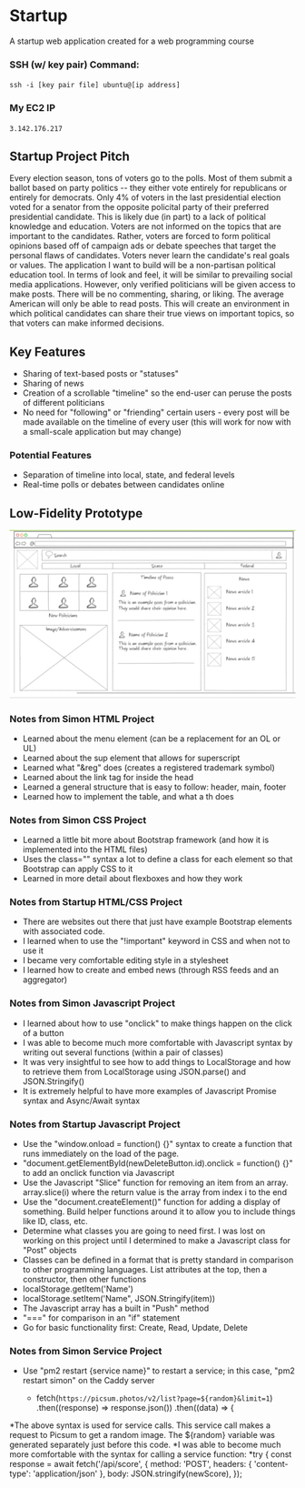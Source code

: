 # Startup
A startup web application created for a web programming course

### SSH (w/ key pair) Command: 
`ssh -i [key pair file] ubuntu@[ip address]`

### My EC2 IP 
`3.142.176.217`


## Startup Project Pitch
Every election season, tons of voters go to the polls. Most of them submit a ballot based on party politics -- they either vote entirely for republicans or entirely for democrats. Only 4% of voters in the last presidential election voted for a senator from the opposite policital party of their preferred presidential candidate. This is likely due (in part) to a lack of political knowledge and education. Voters are not informed on the topics that are important to the candidates. Rather, voters are forced to form political opinions based off of campaign ads or debate speeches that target the personal flaws of candidates. Voters never learn the candidate's real goals or values. The application I want to build will be a non-partisan political education tool. In terms of look and feel, it will be similar to prevailing social media applications. However, only verified politicians will be given access to make posts. There will be no commenting, sharing, or liking. The average American will only be able to read posts. This will create an environment in which political candidates can share their true views on important topics, so that voters can make informed decisions.

## Key Features
* Sharing of text-based posts or "statuses"
* Sharing of news
* Creation of a scrollable "timeline" so the end-user can peruse the posts of different politicians
* No need for "following" or "friending" certain users - every post will be made available on the timeline of every user (this will work for now with a small-scale application but may change)

### Potential Features
* Separation of timeline into local, state, and federal levels
* Real-time polls or debates between candidates online

## Low-Fidelity Prototype
![Wireframe for the Project Specification Assignment](Images/Wireframe_for_Startup.png)



### Notes from Simon HTML Project
* Learned about the menu element (can be a replacement for an OL or UL)
* Learned about the sup element that allows for superscript
* Learned what "&reg" does (creates a registered trademark symbol)
* Learned about the link tag for inside the head
* Learned a general structure that is easy to follow: header, main, footer
* Learned how to implement the table, and what a th does


### Notes from Simon CSS Project
* Learned a little bit more about Bootstrap framework (and how it is implemented into the HTML files)
* Uses the class="" syntax a lot to define a class for each element so that Bootstrap can apply CSS to it
* Learned in more detail about flexboxes and how they work



### Notes from Startup HTML/CSS Project
* There are websites out there that just have example Bootstrap elements with associated code.
* I learned when to use the "!important" keyword in CSS and when not to use it
* I became very comfortable editing style in a stylesheet
* I learned how to create and embed news (through RSS feeds and an aggregator)


### Notes from Simon Javascript Project
* I learned about how to use "onclick" to make things happen on the click of a button
* I was able to become much more comfortable with Javascript syntax by writing out several functions (within a pair of classes)
* It was very insightful to see how to add things to LocalStorage and how to retrieve them from LocalStorage using JSON.parse() and JSON.Stringify()
* It is extremely helpful to have more examples of Javascript Promise syntax and Async/Await syntax


### Notes from Startup Javascript Project
* Use the "window.onload = function() {}" syntax to create a function that runs immediately on the load of the page.
* "document.getElementById(newDeleteButton.id).onclick = function() {}" to add an onclick function via Javascript
* Use the Javascript "Slice" function for removing an item from an array. array.slice(i) where the return value is the array from index i to the end
* Use the "document.createElement()" function for adding a display of something. Build helper functions around it to allow you to include things like ID, class, etc.
* Determine what classes you are going to need first. I was lost on working on this project until I determined to make a Javascript class for "Post" objects
* Classes can be defined in a format that is pretty standard in comparison to other programming languages. List attributes at the top, then a constructor, then other functions
* localStorage.getItem('Name')
* localStorage.setItem('Name", JSON.Stringify(item))
* The Javascript array has a built in "Push" method
* "===" for comparison in an "if" statement
* Go for basic functionality first: Create, Read, Update, Delete

### Notes from Simon Service Project
* Use "pm2 restart {service name}" to restart a service; in this case, "pm2 restart simon" on the Caddy server

    * fetch(`https://picsum.photos/v2/list?page=${random}&limit=1`)
        .then((response) => response.json())
        .then((data) => {
        
*The above syntax is used for service calls. This service call makes a request to Picsum to get a random image. The ${random} variable was generated separately just before this code.
*I was able to become much more comfortable with the syntax for calling a service function:
       *try {
         const response = await fetch('/api/score', {
           method: 'POST',
           headers: { 'content-type': 'application/json' },
           body: JSON.stringify(newScore),
         });
